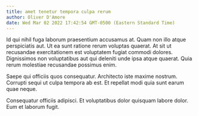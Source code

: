 ```yaml
---
title: amet tenetur tempora culpa rerum
author: Oliver D'Amore
date: Wed Mar 02 2022 17:42:54 GMT-0500 (Eastern Standard Time)
---
```

Id qui nihil fuga laborum praesentium accusamus at. Quam non illo atque perspiciatis aut. Ut ea sunt ratione rerum voluptas quaerat. At sit ut recusandae exercitationem est voluptatem fugiat commodi dolores. Dignissimos non voluptatibus aut qui deleniti unde ipsa atque quaerat. Quia rerum molestiae recusandae possimus enim.

 Saepe qui officiis quos consequatur. Architecto iste maxime nostrum. Corrupti sequi ut culpa tempora ab est. Et repellat modi quia sunt earum quae neque.

 Consequatur officiis adipisci. Et voluptatibus dolor quisquam labore dolor. Eum et laborum fugit.